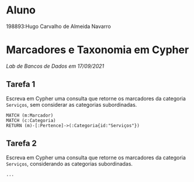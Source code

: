 # Aluno
198893:Hugo Carvalho de Almeida Navarro

# Marcadores e Taxonomia em Cypher
*Lab de Bancos de Dados em 17/09/2021*

## Tarefa 1

Escreva em Cypher uma consulta que retorne os marcadores da categoria `Serviços`, sem considerar as categorias subordinadas.
~~~
MATCH (m:Marcador)
MATCH (c:Categoria)
RETURN (m)-[:Pertence]->(:Categoria{id:"Serviços"})
~~~

## Tarefa 2

Escreva em Cypher uma consulta que retorne os marcadores da categoria `Serviços`, considerando as categorias subordinadas.
~~~
...
~~~

